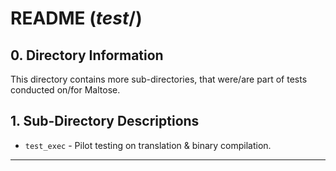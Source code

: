 # README ($test/$)


## **0. Directory Information**

This directory contains more sub-directories, that were/are part of tests conducted on/for Maltose.


## **1. Sub-Directory Descriptions**

- `test_exec` - Pilot testing on translation & binary compilation.

---
